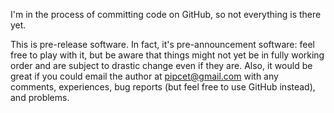 I'm in the process of committing code on GitHub, so not everything is there yet.

This is pre-release software. In fact, it's pre-announcement software: feel free to play with it, but be aware that things might not yet be in fully working order and are subject to drastic change even if they are. Also, it would be great if you could email the author at pipcet@gmail.com with any comments, experiences, bug reports (but feel free to use GitHub instead), and problems.
